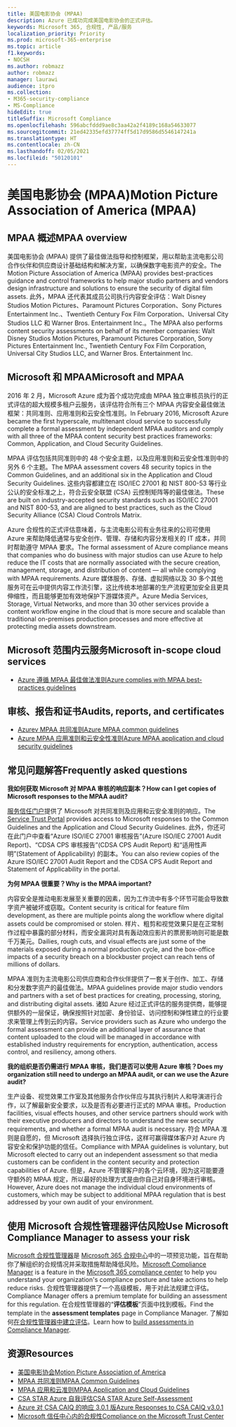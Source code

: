 ```yaml
---
title: 美国电影协会 (MPAA)
description: Azure 已成功完成美国电影协会的正式评估。
keywords: Microsoft 365, 合规性, 产品/服务
localization_priority: Priority
ms.prod: microsoft-365-enterprise
ms.topic: article
f1.keywords:
- NOCSH
ms.author: robmazz
author: robmazz
manager: laurawi
audience: itpro
ms.collection:
- M365-security-compliance
- MS-Compliance
hideEdit: true
titleSuffix: Microsoft Compliance
ms.openlocfilehash: 596abcfddd9ae8c3aa42a2f4189c168a54633077
ms.sourcegitcommit: 21ed42335efd37774ff5d17d9586d5546147241a
ms.translationtype: HT
ms.contentlocale: zh-CN
ms.lasthandoff: 02/05/2021
ms.locfileid: "50120101"
---
```

# <a name="motion-picture-association-of-america-mpaa"></a><span data-ttu-id="1da7a-104">美国电影协会 (MPAA)</span><span class="sxs-lookup"><span data-stu-id="1da7a-104">Motion Picture Association of America (MPAA)</span></span>

## <a name="mpaa-overview"></a><span data-ttu-id="1da7a-105">MPAA 概述</span><span class="sxs-lookup"><span data-stu-id="1da7a-105">MPAA overview</span></span>

<span data-ttu-id="1da7a-106">美国电影协会 (MPAA) 提供了最佳做法指导和控制框架，用以帮助主流电影公司合作伙伴和供应商设计基础结构和解决方案，以确保数字电影资产的安全。</span><span class="sxs-lookup"><span data-stu-id="1da7a-106">The Motion Picture Association of America (MPAA) provides best-practices guidance and control frameworks to help major studio partners and vendors design infrastructure and solutions to ensure the security of digital film assets.</span></span> <span data-ttu-id="1da7a-107">此外，MPAA 还代表其成员公司执行内容安全评估：Walt Disney Studios Motion Pictures、Paramount Pictures Corporation、Sony Pictures Entertainment Inc.、Twentieth Century Fox Film Corporation、Universal City Studios LLC 和 Warner Bros. Entertainment Inc.。</span><span class="sxs-lookup"><span data-stu-id="1da7a-107">The MPAA also performs content security assessments on behalf of its member companies: Walt Disney Studios Motion Pictures, Paramount Pictures Corporation, Sony Pictures Entertainment Inc., Twentieth Century Fox Film Corporation, Universal City Studios LLC, and Warner Bros. Entertainment Inc.</span></span>

## <a name="microsoft-and-mpaa"></a><span data-ttu-id="1da7a-108">Microsoft 和 MPAA</span><span class="sxs-lookup"><span data-stu-id="1da7a-108">Microsoft and MPAA</span></span>

<span data-ttu-id="1da7a-109">2016 年 2 月，Microsoft Azure 成为首个成功完成由 MPAA 独立审核员执行的正式评估的超大规模多租户云服务，该评估符合所有三个 MPAA 内容安全最佳做法框架：共同准则、应用准则和云安全性准则。</span><span class="sxs-lookup"><span data-stu-id="1da7a-109">In February 2016, Microsoft Azure became the first hyperscale, multitenant cloud service to successfully complete a formal assessment by independent MPAA auditors and comply with all three of the MPAA content security best practices frameworks: Common, Application, and Cloud Security Guidelines.</span></span>

<span data-ttu-id="1da7a-110">MPAA 评估包括共同准则中的 48 个安全主题，以及应用准则和云安全性准则中的另外 6 个主题。</span><span class="sxs-lookup"><span data-stu-id="1da7a-110">The MPAA assessment covers 48 security topics in the Common Guidelines, and an additional six in the Application and Cloud Security Guidelines.</span></span> <span data-ttu-id="1da7a-111">这些内容都建立在 ISO/IEC 27001 和 NIST 800-53 等行业公认的安全标准之上，符合云安全联盟 (CSA) 云控制矩阵等的最佳做法。</span><span class="sxs-lookup"><span data-stu-id="1da7a-111">These are built on industry-accepted security standards such as ISO/IEC 27001 and NIST 800-53, and are aligned to best practices, such as the Cloud Security Alliance (CSA) Cloud Controls Matrix.</span></span>

<span data-ttu-id="1da7a-112">Azure 合规性的正式评估意味着，与主流电影公司有业务往来的公司可使用 Azure 来帮助降低通常与安全创作、管理、存储和内容分发相关的 IT 成本，并同时帮助遵守 MPAA 要求。</span><span class="sxs-lookup"><span data-stu-id="1da7a-112">The formal assessment of Azure compliance means that companies who do business with major studios can use Azure to help reduce the IT costs that are normally associated with the secure creation, management, storage, and distribution of content — all while complying with MPAA requirements.</span></span> <span data-ttu-id="1da7a-113">Azure 媒体服务、存储、虚拟网络以及 30 多个其他服务可在云中提供内容工作流引擎，这比传统本地部署的生产流程更加安全且更具伸缩性，而且能够更加有效地保护下游媒体资产。</span><span class="sxs-lookup"><span data-stu-id="1da7a-113">Azure Media Services, Storage, Virtual Networks, and more than 30 other services provide a content workflow engine in the cloud that is more secure and scalable than traditional on-premises production processes and more effective at protecting media assets downstream.</span></span>

## <a name="microsoft-in-scope-cloud-services"></a><span data-ttu-id="1da7a-114">Microsoft 范围内云服务</span><span class="sxs-lookup"><span data-stu-id="1da7a-114">Microsoft in-scope cloud services</span></span>

- [<span data-ttu-id="1da7a-115">Azure 遵循 MPAA 最佳做法准则</span><span class="sxs-lookup"><span data-stu-id="1da7a-115">Azure complies with MPAA best-practices guidelines</span></span>](https://aka.ms/AzureCompliance)

## <a name="audits-reports-and-certificates"></a><span data-ttu-id="1da7a-116">审核、报告和证书</span><span class="sxs-lookup"><span data-stu-id="1da7a-116">Audits, reports, and certificates</span></span>

- [<span data-ttu-id="1da7a-117">Azurev MPAA 共同准则</span><span class="sxs-lookup"><span data-stu-id="1da7a-117">Azure MPAA common guidelines</span></span>](https://aka.ms/AzureMPAACommonGuidelines)
- [<span data-ttu-id="1da7a-118">Azure MPAA 应用准则和云安全性准则</span><span class="sxs-lookup"><span data-stu-id="1da7a-118">Azure MPAA application and cloud security guidelines</span></span>](https://aka.ms/AzureMPAAApplicationandCloudSecurityGuidelines)

## <a name="frequently-asked-questions"></a><span data-ttu-id="1da7a-119">常见问题解答</span><span class="sxs-lookup"><span data-stu-id="1da7a-119">Frequently asked questions</span></span>

<span data-ttu-id="1da7a-120">**我如何获取 Microsoft 对 MPAA 审核的响应副本？**</span><span class="sxs-lookup"><span data-stu-id="1da7a-120">**How can I get copies of Microsoft responses to the MPAA audit?**</span></span>

<span data-ttu-id="1da7a-121">[服务信任门户](https://aka.ms/stphelp)提供了 Microsoft 对共同准则及应用和云安全准则的响应。</span><span class="sxs-lookup"><span data-stu-id="1da7a-121">The [Service Trust Portal](https://aka.ms/stphelp) provides access to Microsoft responses to the Common Guidelines and the Application and Cloud Security Guidelines.</span></span> <span data-ttu-id="1da7a-122">此外，你还可在此门户中查看“Azure ISO/IEC 27001 审核报告”(Azure ISO/IEC 27001 Audit Report)、“CDSA CPS 审核报告”(CDSA CPS Audit Report) 和“适用性声明”(Statement of Applicability) 的副本。</span><span class="sxs-lookup"><span data-stu-id="1da7a-122">You can also review copies of the Azure ISO/IEC 27001 Audit Report and the CDSA CPS Audit Report and Statement of Applicability in the portal.</span></span>

<span data-ttu-id="1da7a-123">**为何 MPAA 很重要？**</span><span class="sxs-lookup"><span data-stu-id="1da7a-123">**Why is the MPAA important?**</span></span>

<span data-ttu-id="1da7a-124">内容安全是推动电影发展至关重要的因素，因为工作流中有多个环节可能会导致数字资产被破坏或窃取。</span><span class="sxs-lookup"><span data-stu-id="1da7a-124">Content security is critical for feature film development, as there are multiple points along the workflow where digital assets could be compromised or stolen.</span></span> <span data-ttu-id="1da7a-125">样片、粗剪和视觉效果只是在正常制作过程中暴露的部分材料，而安全漏洞对具有轰动效应影片的票房影响则可能是数千万美元。</span><span class="sxs-lookup"><span data-stu-id="1da7a-125">Dailies, rough cuts, and visual effects are just some of the materials exposed during a normal production cycle, and the box-office impacts of a security breach on a blockbuster project can reach tens of millions of dollars.</span></span>

<span data-ttu-id="1da7a-126">MPAA 准则为主流电影公司供应商和合作伙伴提供了一套关于创作、加工、存储和分发数字资产的最佳做法。</span><span class="sxs-lookup"><span data-stu-id="1da7a-126">MPAA guidelines provide major studio vendors and partners with a set of best practices for creating, processing, storing, and distributing digital assets.</span></span> <span data-ttu-id="1da7a-127">诸如 Azure 经过正式评估的服务提供商，能够提供额外的一层保证，确保按照针对加密、身份验证、访问控制和弹性建立的行业要求来管理上传到云的内容。</span><span class="sxs-lookup"><span data-stu-id="1da7a-127">Service providers such as Azure who undergo the formal assessment can provide an additional layer of assurance that content uploaded to the cloud will be managed in accordance with established industry requirements for encryption, authentication, access control, and resiliency, among others.</span></span>

<span data-ttu-id="1da7a-128">**我的组织是否仍需进行 MPAA 审核，我们是否可以使用 Azure 审核？**</span><span class="sxs-lookup"><span data-stu-id="1da7a-128">**Does my organization still need to undergo an MPAA audit, or can we use the Azure audit?**</span></span>

<span data-ttu-id="1da7a-129">生产设备、视觉效果工作室及其他服务合作伙伴应与其执行制片人和导演进行合作，以了解最新安全要求，以及是否有必要进行正式的 MPAA 审核。</span><span class="sxs-lookup"><span data-stu-id="1da7a-129">Production facilities, visual effects houses, and other service partners should work with their executive producers and directors to understand the new security requirements, and whether a formal MPAA audit is necessary.</span></span> <span data-ttu-id="1da7a-130">符合 MPAA 准则是自愿的，但 Microsoft 选择执行独立评估，这样可赢得媒体客户对 Azure 内容安全和保护功能的信任。</span><span class="sxs-lookup"><span data-stu-id="1da7a-130">Compliance with MPAA guidelines is voluntary, but Microsoft elected to carry out an independent assessment so that media customers can be confident in the content security and protection capabilities of Azure.</span></span> <span data-ttu-id="1da7a-131">但是，Azure 不管理客户的各个云环境，因为这可能要遵守额外的 MPAA 规定，所以最好的处理方式是由你自己对自身环境进行审核。</span><span class="sxs-lookup"><span data-stu-id="1da7a-131">However, Azure does not manage the individual cloud environments of customers, which may be subject to additional MPAA regulation that is best addressed by your own audit of your environment.</span></span>

## <a name="use-microsoft-compliance-manager-to-assess-your-risk"></a><span data-ttu-id="1da7a-132">使用 Microsoft 合规性管理器评估风险</span><span class="sxs-lookup"><span data-stu-id="1da7a-132">Use Microsoft Compliance Manager to assess your risk</span></span>

<span data-ttu-id="1da7a-133">[Microsoft 合规性管理器](/microsoft-365/compliance/compliance-manager)是 [Microsoft 365 合规中心](/microsoft-365/compliance/microsoft-365-compliance-center)中的一项预览功能，旨在帮助你了解组织的合规情况并采取措施帮助降低风险。</span><span class="sxs-lookup"><span data-stu-id="1da7a-133">[Microsoft Compliance Manager](/microsoft-365/compliance/compliance-manager) is a feature in the [Microsoft 365 compliance center](/microsoft-365/compliance/microsoft-365-compliance-center) to help you understand your organization's compliance posture and take actions to help reduce risks.</span></span> <span data-ttu-id="1da7a-134">合规性管理器提供了一个高级模板，用于对此法规建立评估。</span><span class="sxs-lookup"><span data-stu-id="1da7a-134">Compliance Manager offers a premium template for building an assessment for this regulation.</span></span> <span data-ttu-id="1da7a-135">在合规性管理器的“**评估模板**”页面中找到模板。</span><span class="sxs-lookup"><span data-stu-id="1da7a-135">Find the template in the **assessment templates** page in Compliance Manager.</span></span> <span data-ttu-id="1da7a-136">了解如何[在合规性管理器中建立评估](/microsoft-365/compliance/compliance-manager-assessments)。</span><span class="sxs-lookup"><span data-stu-id="1da7a-136">Learn how to [build assessments in Compliance Manager](/microsoft-365/compliance/compliance-manager-assessments).</span></span>

## <a name="resources"></a><span data-ttu-id="1da7a-137">资源</span><span class="sxs-lookup"><span data-stu-id="1da7a-137">Resources</span></span>

- [<span data-ttu-id="1da7a-138">美国电影协会</span><span class="sxs-lookup"><span data-stu-id="1da7a-138">Motion Picture Association of America</span></span>](https://www.mpaa.org/)
- [<span data-ttu-id="1da7a-139">MPAA 共同准则</span><span class="sxs-lookup"><span data-stu-id="1da7a-139">MPAA Common Guidelines</span></span>](https://www.mpaa.org/wp-content/uploads/2015/11/MPAA-Best-Practices-Common-Guidelines_V3_0_2015_04_02_FINAL-r7.pdf)
- [<span data-ttu-id="1da7a-140">MPAA 应用和云准则</span><span class="sxs-lookup"><span data-stu-id="1da7a-140">MPAA Application and Cloud Guidelines</span></span>](https://www.mpaa.org/wp-content/uploads/2015/12/MPAA-Best-Practices-App-and-Cloud_V1-0-20150507-RELEASE-CANDIDATE-6.docx)
- [<span data-ttu-id="1da7a-141">CSA STAR Azure 自我评估</span><span class="sxs-lookup"><span data-stu-id="1da7a-141">CSA STAR Azure Self-Assessment</span></span>](https://www.microsoft.com/TrustCenter/Compliance/CSA-self-assessment)
- [<span data-ttu-id="1da7a-142">Azure 对 CSA CAIQ 的响应 3.0.1 版</span><span class="sxs-lookup"><span data-stu-id="1da7a-142">Azure Responses to CSA CAIQ v3.0.1</span></span>](https://gallery.technet.microsoft.com/Azure-Responses-to-CSA-46034a11)
- [<span data-ttu-id="1da7a-143">Microsoft 信任中心内的合规性</span><span class="sxs-lookup"><span data-stu-id="1da7a-143">Compliance on the Microsoft Trust Center</span></span>](https://www.microsoft.com/trust-center/compliance/compliance-overview)
